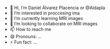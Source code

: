 - 👋 Hi, I’m Daniel Álvarez Placencia or @Aldapla 
- 👀 I’m interested in proccesing ima
- 🌱 I’m currently learning MRI images
- 💞️ I’m looking to collaborate on MRI images
- 📫 How to reach me 
- 😄 Pronouns: ...
- ⚡ Fun fact: ...

<!---
Aldapla/Aldapla is a ✨ special ✨ repository because its `README.md` (this file) appears on your GitHub profile.
You can click the Preview link to take a look at your changes.
--->
